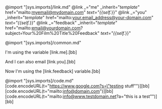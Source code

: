 @import "[sys.imports]/link.md"
@link _="me" _inherit="_template_" href="mailto:myemail@mydomain.com" _text="{{self._}}"
@link _="you" _inherit="_template_" href="mailto:your.email_address@your-domain.com" _text="{{self._}}"
@link _="feedback" _inherit="_template_" href="mailto:email@yourdomain.com?subject=Your%20Film%20Title%20Feedback" _text="{{self._}}"

@import "[sys.imports]/common.md"

I'm using the variable [link.me].[bb]

And I can also email [link.you].[bb]

Now I'm using the [link.feedback] variable.[bb]

@import "[sys.imports]/code.md"
[code.encodeURL(t="https://www.google.com?s=\"testing stuff\"")][bb]
[code.encodeURL(t="mailto:info@domain.com")][bb]
[code.encodeURL(t="mailto:info@www.testdomain.net?a=\"this is a test\"")][bb]
